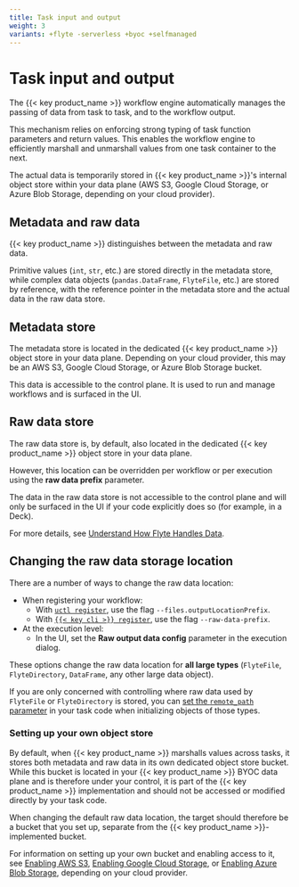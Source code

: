 ```yaml
---
title: Task input and output
weight: 3
variants: +flyte -serverless +byoc +selfmanaged
---
```


# Task input and output

The {{< key product_name >}} workflow engine automatically manages the passing of data from task to task, and to the workflow output.

This mechanism relies on enforcing strong typing of task function parameters and return values.
This enables the workflow engine to efficiently marshall and unmarshall values from one task container to the next.

The actual data is temporarily stored in {{< key product_name >}}'s internal object store within your data plane (AWS S3, Google Cloud Storage, or Azure Blob Storage, depending on your cloud provider).

## Metadata and raw data

{{< key product_name >}} distinguishes between the metadata and raw data.

Primitive values (`int`, `str`, etc.) are stored directly in the metadata store, while complex data objects (`pandas.DataFrame`, `FlyteFile`, etc.) are stored by reference, with the reference pointer in the metadata store and the actual data in the raw data store.

## Metadata store

The metadata store is located in the dedicated {{< key product_name >}} object store in your data plane.
Depending on your cloud provider, this may be an AWS S3, Google Cloud Storage, or Azure Blob Storage bucket.

This data is accessible to the control plane. It is used to run and manage workflows and is surfaced in the UI.

## Raw data store

The raw data store is, by default, also located in the dedicated {{< key product_name >}} object store in your data plane.

However, this location can be overridden per workflow or per execution using the **raw data prefix** parameter.

The data in the raw data store is not accessible to the control plane and will only be surfaced in the UI if your code explicitly does so (for example, in a Deck).

<!-- TODO: incorporate the referenced page here -->
For more details, see [Understand How Flyte Handles Data](../../architecture/data-handling).

## Changing the raw data storage location

There are a number of ways to change the raw data location:

* When registering your workflow:
  * With [`uctl register`](), use the flag `--files.outputLocationPrefix`.
  * With [`{{< key cli >}} register`](), use the flag `--raw-data-prefix`.
* At the execution level:
  * In the UI, set the **Raw output data config** parameter in the execution dialog.

These options change the raw data location for **all large types** (`FlyteFile`, `FlyteDirectory`, `DataFrame`, any other large data object).

If you are only concerned with controlling where raw data used by `FlyteFile` or `FlyteDirectory` is stored, you can [set the `remote_path` parameter](./flyte-file-and-flyte-directory#specifying-remote_path-for-a-flytefile-or-flytedirectory) in your task code when initializing objects of those types.

### Setting up your own object store

By default, when {{< key product_name >}} marshalls values across tasks, it stores both metadata and raw data in its own dedicated object store bucket.
While this bucket is located in your {{< key product_name >}} BYOC data plane and is therefore under your control, it is part of the {{< key product_name >}} implementation and should not be accessed or modified directly by your task code.

When changing the default raw data location, the target should therefore be a bucket that you set up, separate from the {{< key product_name >}}-implemented bucket.

For information on setting up your own bucket and enabling access to it, see [Enabling AWS S3](../integrations/enabling-aws-resources/enabling-aws-s3), [Enabling Google Cloud Storage](../integrations/enabling-gcp-resources/enabling-google-cloud-storage), or [Enabling Azure Blob Storage](../integrations/enabling-azure-resources/enabling-azure-blob-storage), depending on your cloud provider.







